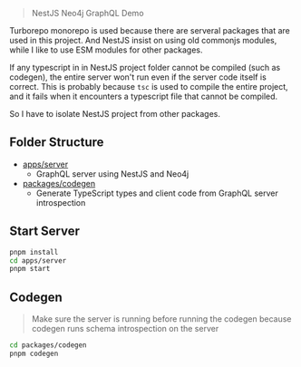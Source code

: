 > NestJS Neo4j GraphQL Demo

Turborepo monorepo is used because there are serveral packages that are used in this project.
And NestJS insist on using old commonjs modules, while I like to use ESM modules for other packages.

If any typescript in in NestJS project folder cannot be compiled (such as codegen), the entire server won't run even if the server code itself is correct. This is probably because `tsc` is used to compile the entire project, and it fails when it encounters a typescript file that cannot be compiled.

So I have to isolate NestJS project from other packages.

## Folder Structure

- [apps/server](./apps/server/)
  - GraphQL server using NestJS and Neo4j
- [packages/codegen](./packages/codegen/)
  - Generate TypeScript types and client code from GraphQL server introspection

## Start Server

```bash
pnpm install
cd apps/server
pnpm start
```

## Codegen

> Make sure the server is running before running the codegen
> because codegen runs schema introspection on the server

```bash
cd packages/codegen
pnpm codegen
```
